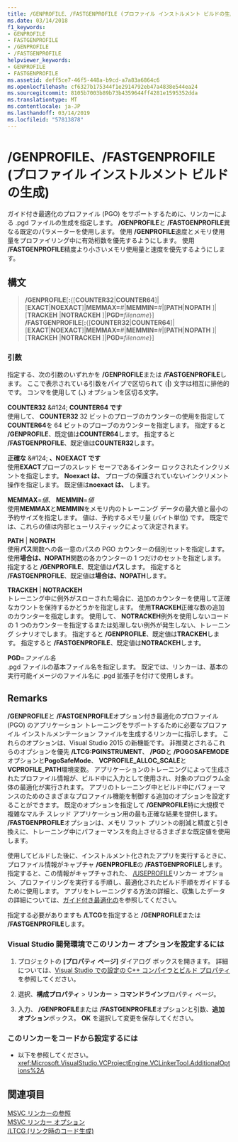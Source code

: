 ```yaml
---
title: /GENPROFILE、/FASTGENPROFILE (プロファイル インストルメント ビルドの生成)
ms.date: 03/14/2018
f1_keywords:
- GENPROFILE
- FASTGENPROFILE
- /GENPROFILE
- /FASTGENPROFILE
helpviewer_keywords:
- GENPROFILE
- FASTGENPROFILE
ms.assetid: deff5ce7-46f5-448a-b9cd-a7a83a6864c6
ms.openlocfilehash: cf6327b175344f1e2914792eb47a4838e544ea24
ms.sourcegitcommit: 8105b7003b89b73b4359644ff4281e1595352dda
ms.translationtype: MT
ms.contentlocale: ja-JP
ms.lasthandoff: 03/14/2019
ms.locfileid: "57813878"
---
```

# <a name="genprofile-fastgenprofile-generate-profiling-instrumented-build"></a>/GENPROFILE、/FASTGENPROFILE (プロファイル インストルメント ビルドの生成)

ガイド付き最適化のプロファイル (PGO) をサポートするために、リンカーによる .pgd ファイルの生成を指定します。 **/GENPROFILE**と **/FASTGENPROFILE**異なる既定のパラメーターを使用します。 使用 **/GENPROFILE**速度とメモリ使用量をプロファイリング中に有効桁数を優先するようにします。 使用 **/FASTGENPROFILE**精度より小さいメモリ使用量と速度を優先するようにします。

## <a name="syntax"></a>構文

> **/GENPROFILE**[**:**{[**COUNTER32**|**COUNTER64**]|[**EXACT**|**NOEXACT**]|**MEMMAX=**_#_|**MEMMIN=**_#_|[**PATH**|**NOPATH** ]|[**TRACKEH** |**NOTRACKEH** ]|**PGD=**_filename_}]<br/>
> **/FASTGENPROFILE**[**:**{[**COUNTER32**|**COUNTER64**]|[**EXACT**|**NOEXACT**]|**MEMMAX=**_#_|**MEMMIN=**_#_|[**PATH**|**NOPATH** ]|[**TRACKEH** |**NOTRACKEH** ]|**PGD=**_filename_}]

### <a name="arguments"></a>引数

指定する、次の引数のいずれかを **/GENPROFILE**または **/FASTGENPROFILE**します。 ここで表示されている引数をパイプで区切られて (**|**) 文字は相互に排他的です。 コンマを使用して (**、**) オプションを区切る文字。

**COUNTER32** &AMP;#124; **COUNTER64 です**<br/>
使用して、 **COUNTER32** 32 ビットのプローブのカウンターの使用を指定して**COUNTER64**を 64 ビットのプローブのカウンターを指定します。 指定すると **/GENPROFILE**、既定値は**COUNTER64**します。 指定すると **/FASTGENPROFILE**、既定値は**COUNTER32**します。

**正確な** &AMP;#124; **、NOEXACT です**<br/>
使用**EXACT**プローブのスレッド セーフであるインター ロックされたインクリメントを指定します。 **Noexact は、** プローブの保護されていないインクリメント操作を指定します。 既定値は**noexact は、** します。

**MEMMAX**=*値*、 **MEMMIN**=*値*<br/>
使用**MEMMAX**と**MEMMIN**をメモリ内のトレーニング データの最大値と最小の予約サイズを指定します。 値は、予約するメモリ量 (バイト単位) です。 既定では、これらの値は内部ヒューリスティックによって決定されます。

**PATH**  &#124; **NOPATH** <br/>
使用**パス**関数への各一意のパスの PGO カウンターの個別セットを指定します。 使用**場合は、NOPATH**関数の各カウンターの 1 つだけのセットを指定します。 指定すると **/GENPROFILE**、既定値は**パス**します。 指定すると **/FASTGENPROFILE**、既定値は**場合は、NOPATH**します。

**TRACKEH**  &#124; **NOTRACKEH** <br/>
トレーニング中に例外がスローされた場合に、追加のカウンターを使用して正確なカウントを保持するかどうかを指定します。 使用**TRACKEH**正確な数の追加のカウンターを指定します。 使用して、 **NOTRACKEH**例外を使用しないコードの 1 つのカウンターを指定するまたは処理しない例外が発生しない、トレーニング シナリオでします。  指定すると **/GENPROFILE**、既定値は**TRACKEH**します。 指定すると **/FASTGENPROFILE**、既定値は**NOTRACKEH**します。

**PGD**=*ファイル名*<br/>
.pgd ファイルの基本ファイル名を指定します。 既定では、リンカーは、基本の実行可能イメージのファイル名に .pgd 拡張子を付けて使用します。

## <a name="remarks"></a>Remarks

**/GENPROFILE**と **/FASTGENPROFILE**オプション付き最適化のプロファイル (PGO) のアプリケーション トレーニングをサポートするために必要なプロファイル インストルメンテーション ファイルを生成するリンカーに指示します。 これらのオプションは、Visual Studio 2015 の新機能です。 非推奨とされるこれらのオプションを優先 **/LTCG:PGINSTRUMENT**、 **/PGD**と **/POGOSAFEMODE**オプションと**PogoSafeMode**、 **VCPROFILE_ALLOC_SCALE**と**VCPROFILE_PATH**環境変数。 アプリケーションのトレーニングによって生成されたプロファイル情報が、ビルド中に入力として使用され、対象のプログラム全体の最適化が実行されます。 アプリのトレーニング中とビルド中にパフォーマンスのためのさまざまなプロファイル機能を制御する追加のオプションを設定することができます。 既定のオプションを指定して **/GENPROFILE**特に大規模で複雑なマルチ スレッド アプリケーション用の最も正確な結果を提供します。 **/FASTGENPROFILE**オプションは、メモリ フット プリントの削減と精度と引き換えに、トレーニング中にパフォーマンスを向上させるさまざまな既定値を使用します。

使用してビルドした後に、インストルメント化されたアプリを実行するときに、プロファイル情報がキャプチャ **/GENPROFILE**の **/FASTGENPROFILE**します。 指定すると、この情報がキャプチャされた、 [/USEPROFILE](useprofile.md)リンカー オプション、プロファイリングを実行する手順し、最適化されたビルド手順をガイドするために使用します。 アプリをトレーニングする方法の詳細と、収集したデータの詳細については、[ガイド付き最適化の](../profile-guided-optimizations.md)を参照してください。

指定する必要がありますも **/LTCG**を指定すると **/GENPROFILE**または **/FASTGENPROFILE**します。

### <a name="to-set-this-linker-option-in-the-visual-studio-development-environment"></a>Visual Studio 開発環境でこのリンカー オプションを設定するには

1. プロジェクトの **[プロパティ ページ]** ダイアログ ボックスを開きます。 詳細については、[Visual Studio での設定の C++ コンパイラとビルド プロパティ](../working-with-project-properties.md)を参照してください。

1. 選択、**構成プロパティ** > **リンカー** > **コマンドライン**プロパティ ページ。

1. 入力、 **/GENPROFILE**または **/FASTGENPROFILE**オプションと引数、**追加オプション**ボックス。 **OK** を選択して変更を保存してください。

### <a name="to-set-this-linker-option-programmatically"></a>このリンカーをコードから設定するには

- 以下を参照してください。<xref:Microsoft.VisualStudio.VCProjectEngine.VCLinkerTool.AdditionalOptions%2A>

## <a name="see-also"></a>関連項目

[MSVC リンカーの参照](linking.md)<br/>
[MSVC リンカー オプション](linker-options.md)<br/>
[/LTCG (リンク時のコード生成)](ltcg-link-time-code-generation.md)<br/>

